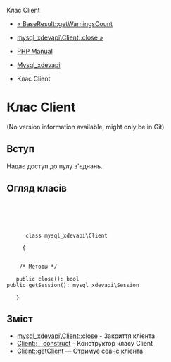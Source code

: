 Клас Client

-   [« BaseResult::getWarningsCount](mysql-xdevapi-baseresult.getwarningscount.html)
    
-   [mysql\_xdevapi\\Client::close »](mysql-xdevapi-client.close.html)
    
-   [PHP Manual](index.html)
    
-   [Mysql\_xdevapi](book.mysql-xdevapi.html)
    
-   Клас Client
    

# Клас Client

(No version information available, might only be in Git)

## Вступ

Надає доступ до пулу з'єднань.

## Огляд класів

```classsynopsis



    
     
      class mysql_xdevapi\Client
     
     {


    /* Методы */
    
   public close(): bool
public getSession(): mysql_xdevapi\Session

   }
```

## Зміст

-   [mysql\_xdevapi\\Client::close](mysql-xdevapi-client.close.html) - Закриття клієнта
-   [Client::\_\_construct](mysql-xdevapi-client.construct.html) - Конструктор класу Client
-   [Client::getClient](mysql-xdevapi-client.getsession.html) — Отримує сеанс клієнта